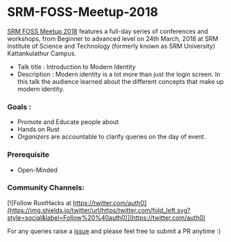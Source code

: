 # SRM-FOSS-Meetup-2018
[SRM FOSS Meetup 2018](http://mozofest.srmkzilla.net/foss.html) features a full-day series of conferences and workshops, from Beginner to advanced level on 24th March, 2018 at SRM Institute of Science and Technology (formerly known as SRM University) Kattankulathur Campus.

* Talk title : Introduction to Modern Identity
* Description : Modern identity is a lot more than just the login screen. In this talk the audience learned about the different concepts that make up modern identity.

### Goals : 

* Promote and Educate people about  
* Hands on Rust
* *Organizers* are accountable to clarify queries on the day of event. 

### Prerequisite 

* Open-Minded 

### Community Channels: 
[![Follow RustHacks at https://twitter.com/auth0](https://img.shields.io/twitter/url/https/twitter.com/fold_left.svg?style=social&label=Follow%20%40auth0)](https://twitter.com/auth0)

For any queries raise a [issue](https://github.com/rowdymehul/SRM-FOSS-Meetup-2018/issues) and please feel free to submit a PR anytime :)
